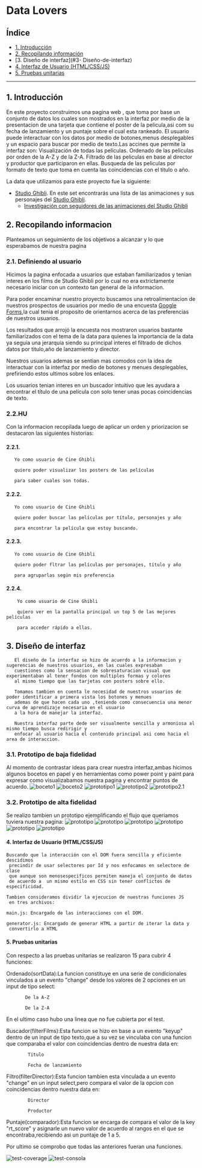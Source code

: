 # Data Lovers

## Índice

* [1. Introducción](#1-Introducción)
* [2. Recopilando información](#2-recopilando-información)
* [3. Diseño de interfaz](#3- Diseño-de-interfaz)
* [4. Interfaz de Usuario (HTML/CSS/JS)](#4-Implementación-de-la-Interfaz-de-Usuario-(HTML/CSS/JS))
* [5.  Pruebas unitarias](#5-Pruebas-unitarias)

***

## 1. Introducción


En este proyecto construimos una pagina web , que toma por base un conjunto de datos los cuales son mostrados en la interfaz por medio de la presentacion de una tarjeta que contiene el poster de la pelicula,asi com su fecha de lanzamiento y un puntaje sobre el cual esta rankeado.
El usuario puede interactuar con los datos por medio de botones,menus desplegables y un espacio para buscar por medio de texto.Las accines que permite  la interfaz son:
              Visualización de todas las películas.
               Ordenado de las peliculas por orden de la A-Z y de la Z-A.
               Filtrado de las peliculas en base al director y productor que participaron en ellas.
               Busqueda de las peliculas por formato de texto que toma en cuenta las coincidencias con el titulo o año.
               
La data que utilizamos para este proyecto fue la siguiente:              

* [Studio Ghibli](src/data/ghibli/ghibli.json).
  En este set encontrarás una lista de las animaciones y sus personajes del
  [Studio Ghibli](https://ghiblicollection.com/).
  - [Investigación con seguidores de las animaciones del Studio Ghibli](src/data/ghibli/README.md)




## 2. Recopilando informacion

Planteamos un seguimiento de los objetivos a alcanzar y lo que esperabamos de nuestra pagina

### 2.1. Definiendo al usuario

Hicimos la pagina enfocada a usuarios que estaban familiarizados y tenian interes en los films de Studio Ghibli por lo cual no era extrictamente necesario iniciar con un contexto tan general de la informacion.

Para poder encaminar nuestro proyecto buscamos una retroalimentacion de nuestros prospectos de usuarios por medio de una encuesta [Google Forms](https://docs.google.com/forms/d/1CBeQi23bW2J1OdZLrwLgxiqm4ndU9vKbKoNhQOCPYwk/edit?usp=sharing),la cual tenia el proposito de orientarnos acerca de las preferencias de nuestros usuarios.

Los resultados que arrojó la encuesta nos mostraron usuarios bastante familiarizados con el tema de la data para quienes la importancia de la data ya seguia una jerarquia siendo su principal interes el filtrado de dichos datos por titulo,año de lanzamiento y director.

Nuestros usuarios ademas se sentian mas comodos con la idea de interactuar con la interfaz por medio de botones y menues desplegables, prefiriendo estos ultimos sobre los enlaces.

Los usuarios tenian interes en un buscador intuitivo que les ayudara a encontrar el título de una película con solo tener unas pocas coincidencias de texto.


### 2.2.HU

Con la informacion recopilada luego de aplicar un orden y priorizacion se destacaron las siguientes historias:


#### 2.2.1.

       Yo como usuario de Cine Ghibli 

       quiero poder visualizar los posters de las películas 

       para saber cuales son todas.

#### 2.2.2.
       
       Yo como usuario de Cine Ghibli 

       quiero poder buscar las películas por título, personajes y año

       para encontrar la película que estoy buscando.

  
#### 2.2.3. 

       Yo como usuario de Cine Ghibli 

       quiero poder fltrar las películas por personajes, título y año
       
       para agruparlas según mis preferencia

#### 2.2.4.

        Yo como usuario de Cine Ghibli

        quiero ver en la pantalla principal un top 5 de las mejores películas

        para acceder rápido a ellas.


## 3. Diseño de interfaz
      
       El diseño de la interfaz se hizo de acuerdo a la informacion y sugerencias de nuestros usuarios, en las cuales expresaban 
       cuestiones como la sensacion de sobresaturacion visual que experimentaban al tener fondos con multiples formas y colores
       al mismo tiempo que las tarjetas con posters sobre ello.

       Tomamos tambien en cuenta le necesidad de nuestros usuarios de poder identificar a primera vista los botones y menues
       ademas de que hacen cada uno ,teniendo como consecuencia una menor curva de aprendizaje necesaria en el usuario
       a la hora de manejar la interfaz.

       Nuestra interfaz parte dede ser visualmente sencilla y armoniosa al mismo tiempo busca redirigir y 
       enfocar al usuario hacia el contenido principal asi como hacia el area de interaccion.


### 3.1. Prototipo de baja fidelidad

Al momento de contrastar ideas para crear nuestra interfaz,ambas hicimos algunos bocetos en papel y en herramientas como power point y paint para expresar como visualizabamos nuestra pagina y encontrar puntos de acuerdo.
![boceto1](./src/readme-img/bocetoPapel.png)
![boceto2](./src/IMG/sketch%202.png)
![prototipo1](./src/readme-img/BOCETO%20GHIBLI.png)
![prototipo2](./src/readme-img/boceto1.png)
![prototipo2.1](./src/readme-img/boceto%202.png)

### 3.2. Prototipo de alta fidelidad
Se realizo tambien un prototipo ejemplificando el flujo que queriamos tuviera nuestra pagina:
![prototipo](./src/readme-img/vista1.png)
![prototipo](./src/readme-img/vista2.png)
![prototipo](./src/readme-img/Vista3.png)
![prototipo](./src/readme-img/vista4.png)
![prototipo](./src/readme-img/vista5.png)
![prototipo](./src/readme-img/Vista6.png)
         
     

#### 4. Interfaz de Usuario (HTML/CSS/JS)

    Buscando que la interacción con el DOM fuera sencilla y eficiente descidimos
     precindir de usar selectores por Id y nos enfocamos en selectore de clase 
     que aunque son menosespecificos permiten maneja el conjunto de datos 
     de acuerdo a  un mismo estilo en CSS sin tener conflictos de especificidad.

    Tambien consideramos dividir la ejecucion de nuestras funciones JS
     en tres archivos:
    
    main.js: Encargado de las interacciones con el DOM.

    generator.js: Encargado de generar HTML a partir de iterar la data y
     convertirlo a HTML


#### 5. Pruebas unitarias

Con respecto a las pruebas unitarias se realizaron 15 para cubrir 4 funciones:

Ordenado(sortData):La funcion constituye en una serie de condicionales vinculados a un evento "change" desde los valores de 2 opciones
en un input de tipo select:
        
           De la A-Z

           De la Z-A

 En el ultimo caso hubo una linea que no fue cubierta por el test.

 Buscador(filterFilms):Esta funcion se hizo en base a un evento "keyup" dentro de un input de tipo texto,que a su vez se vinculaba con
 una funcion que comparaba el valor con coincidencias dentro de nuestra data en:

            Titulo 

            Fecha de lanzamiento 

Filtro(filterDirector):Esta funcion tambien esta vinculada a un evento "change" en un input select,pero compara el valor de la opcion con
coincidencias dentro nuestra data en:

            Director

            Productor

Puntaje(comparador):Esta funcion se encarga de compara el valor de la key "rt_score" y asignarle un nuevo valor de acuerdo al rangos en el que se encontraba,recibiendo asi un puntaje de 1 a 5.


Por ultimo se comprobo que todas las anteriores fueran una funciones.


![test-coverage](./src/readme-img/test-coverage.png)
![test-consola](./src/IMG/test-consola.png)



